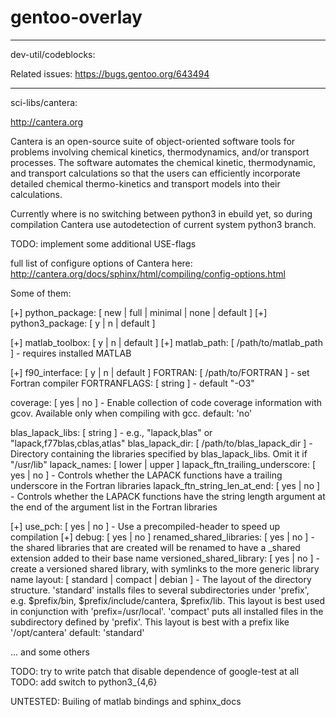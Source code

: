 # gentoo-overlay

-------------------------------------

dev-util/codeblocks:

Related issues:
https://bugs.gentoo.org/643494

-------------------------------------

sci-libs/cantera:

http://cantera.org

Cantera is an open-source suite of object-oriented software tools 
for problems involving chemical kinetics, thermodynamics, and/or transport processes. 
The software automates the chemical kinetic, thermodynamic, and transport calculations 
so that the users can efficiently incorporate detailed chemical thermo-kinetics 
and transport models into their calculations.


Currently where is no switching between python3 in ebuild yet, 
so during compilation Cantera use autodetection of current system python3 branch.


TODO: implement some additional USE-flags

full list of configure options of Cantera here: 
http://cantera.org/docs/sphinx/html/compiling/config-options.html

Some of them:

[+] python_package: [ new | full | minimal | none | default ]
[+] python3_package: [ y | n | default ]

[+] matlab_toolbox: [ y | n | default ] 
[+] matlab_path: [ /path/to/matlab_path ] - requires installed MATLAB

[+] f90_interface: [ y | n | default ]
FORTRAN: [ /path/to/FORTRAN ] - set Fortran compiler
FORTRANFLAGS: [ string ] - default "-O3"

coverage: [ yes | no ] - Enable collection of code coverage information with gcov. Available only when compiling with gcc. default: 'no'

blas_lapack_libs: [ string ] - e.g., "lapack,blas" or "lapack,f77blas,cblas,atlas"
blas_lapack_dir: [ /path/to/blas_lapack_dir ] - Directory containing the libraries specified by blas_lapack_libs. Omit it if "/usr/lib"
lapack_names: [ lower | upper ]
lapack_ftn_trailing_underscore: [ yes | no ] - Controls whether the LAPACK functions have a trailing underscore in the Fortran libraries
lapack_ftn_string_len_at_end: [ yes | no ] - Controls whether the LAPACK functions have the string length argument at the end of the argument list in the Fortran libraries

[+] use_pch: [ yes | no ] - Use a precompiled-header to speed up compilation
[+] debug: [ yes | no ]
renamed_shared_libraries: [ yes | no ] - the shared libraries that are created will be renamed to have a _shared extension added to their base name
versioned_shared_library: [ yes | no ] - create a versioned shared library, with symlinks to the more generic library name
layout: [ standard | compact | debian ] - The layout of the directory structure. 'standard' installs files to several subdirectories under 'prefix',
e.g. $prefix/bin, $prefix/include/cantera, $prefix/lib. This layout is best used in conjunction with 'prefix=/usr/local'.
'compact' puts all installed files in the subdirectory defined by 'prefix'. This layout is best with a prefix like '/opt/cantera'
default: 'standard'

... and some others

TODO: try to write patch that disable dependence of google-test at all
TODO: add switch to python3_{4,6}

UNTESTED: Builing of matlab bindings and sphinx_docs
